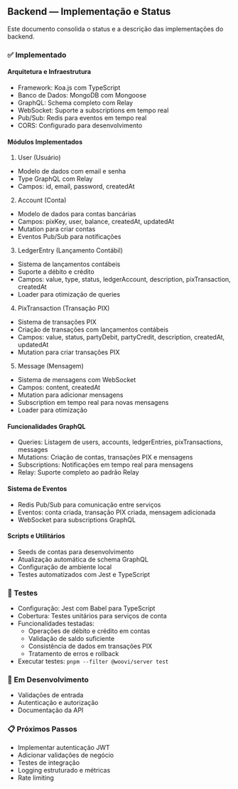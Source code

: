 ## Backend — Implementação e Status

Este documento consolida o status e a descrição das implementações do backend.

### ✅ Implementado

#### Arquitetura e Infraestrutura
- Framework: Koa.js com TypeScript
- Banco de Dados: MongoDB com Mongoose
- GraphQL: Schema completo com Relay
- WebSocket: Suporte a subscriptions em tempo real
- Pub/Sub: Redis para eventos em tempo real
- CORS: Configurado para desenvolvimento

#### Módulos Implementados

1) User (Usuário)
- Modelo de dados com email e senha
- Type GraphQL com Relay
- Campos: id, email, password, createdAt

2) Account (Conta)
- Modelo de dados para contas bancárias
- Campos: pixKey, user, balance, createdAt, updatedAt
- Mutation para criar contas
- Eventos Pub/Sub para notificações

3) LedgerEntry (Lançamento Contábil)
- Sistema de lançamentos contábeis
- Suporte a débito e crédito
- Campos: value, type, status, ledgerAccount, description, pixTransaction, createdAt
- Loader para otimização de queries

4) PixTransaction (Transação PIX)
- Sistema de transações PIX
- Criação de transações com lançamentos contábeis
- Campos: value, status, partyDebit, partyCredit, description, createdAt, updatedAt
- Mutation para criar transações PIX

5) Message (Mensagem)
- Sistema de mensagens com WebSocket
- Campos: content, createdAt
- Mutation para adicionar mensagens
- Subscription em tempo real para novas mensagens
- Loader para otimização

#### Funcionalidades GraphQL
- Queries: Listagem de users, accounts, ledgerEntries, pixTransactions, messages
- Mutations: Criação de contas, transações PIX e mensagens
- Subscriptions: Notificações em tempo real para mensagens
- Relay: Suporte completo ao padrão Relay

#### Sistema de Eventos
- Redis Pub/Sub para comunicação entre serviços
- Eventos: conta criada, transação PIX criada, mensagem adicionada
- WebSocket para subscriptions GraphQL

#### Scripts e Utilitários
- Seeds de contas para desenvolvimento
- Atualização automática de schema GraphQL
- Configuração de ambiente local
- Testes automatizados com Jest e TypeScript

### 🧪 Testes
- Configuração: Jest com Babel para TypeScript
- Cobertura: Testes unitários para serviços de conta
- Funcionalidades testadas:
  - Operações de débito e crédito em contas
  - Validação de saldo suficiente
  - Consistência de dados em transações PIX
  - Tratamento de erros e rollback
- Executar testes: `pnpm --filter @woovi/server test`

### 🚧 Em Desenvolvimento
- Validações de entrada
- Autenticação e autorização
- Documentação da API

### 📋 Próximos Passos
- Implementar autenticação JWT
- Adicionar validações de negócio
- Testes de integração
- Logging estruturado e métricas
- Rate limiting


